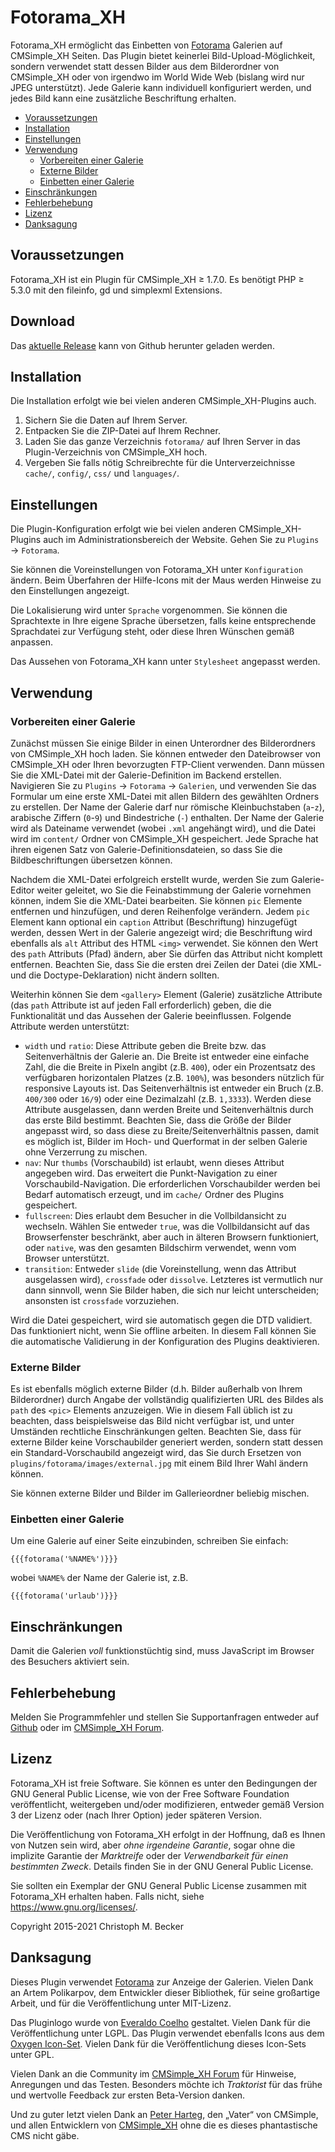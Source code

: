 # Fotorama\_XH

Fotorama\_XH ermöglicht das Einbetten von [Fotorama](https://fotorama.io/)
Galerien auf CMSimple\_XH Seiten.
Das Plugin bietet keinerlei Bild-Upload-Möglichkeit,
sondern verwendet statt dessen Bilder aus dem Bilderordner von CMSimple\_XH
oder von irgendwo im World Wide Web (bislang wird nur JPEG unterstützt).
Jede Galerie kann individuell konfiguriert werden,
und jedes Bild kann eine zusätzliche Beschriftung erhalten.

- [Voraussetzungen](#voraussetzungen)
- [Installation](#installation)
- [Einstellungen](#einstellungen)
- [Verwendung](#verwendung)
    - [Vorbereiten einer Galerie](#vorbereiten-einer-galerie)
    - [Externe Bilder](#externe-bilder)
    - [Einbetten einer Galerie](#einbetten-einer-galerie)
- [Einschränkungen](#einschränkungen)
- [Fehlerbehebung](#fehlerbehebung)
- [Lizenz](#lizenz)
- [Danksagung](#danksagung)

## Voraussetzungen

Fotorama\_XH ist ein Plugin für CMSimple\_XH ≥ 1.7.0.
Es benötigt PHP ≥ 5.3.0 mit den fileinfo, gd und simplexml Extensions.

## Download

Das [aktuelle Release](https://github.com/cmb69/fotorama_xh/releases/latest)
kann von Github herunter geladen werden.

## Installation

Die Installation erfolgt wie bei vielen anderen CMSimple\_XH-Plugins auch.

1. Sichern Sie die Daten auf Ihrem Server.
1. Entpacken Sie die ZIP-Datei auf Ihrem Rechner.
1. Laden Sie das ganze Verzeichnis `fotorama/` auf Ihren Server
   in das Plugin-Verzeichnis von CMSimple\_XH hoch.
1. Vergeben Sie falls nötig Schreibrechte für die Unterverzeichnisse
   `cache/`, `config/`, `css/` und `languages/`.

## Einstellungen

Die Plugin-Konfiguration erfolgt wie bei vielen anderen
CMSimple\_XH-Plugins auch im Administrationsbereich der Website.
Gehen Sie zu `Plugins` → `Fotorama`.

Sie können die Voreinstellungen von Fotorama\_XH unter `Konfiguration` ändern.
Beim Überfahren der Hilfe-Icons mit der Maus
werden Hinweise zu den Einstellungen angezeigt.

Die Lokalisierung wird unter `Sprache` vorgenommen.
Sie können die Sprachtexte in Ihre eigene Sprache übersetzen,
falls keine entsprechende Sprachdatei zur Verfügung steht,
oder diese Ihren Wünschen gemäß anpassen.

Das Aussehen von Fotorama\_XH kann unter `Stylesheet` angepasst werden.

## Verwendung

### Vorbereiten einer Galerie

Zunächst müssen Sie einige Bilder in einen Unterordner
des Bilderordners von CMSimple\_XH hoch laden.
Sie können entweder den Dateibrowser von CMSimple\_XH
oder Ihren bevorzugten FTP-Client verwenden.
Dann müssen Sie die XML-Datei mit der Galerie-Definition im Backend erstellen.
Navigieren Sie zu `Plugins` → `Fotorama` → `Galerien`,
und verwenden Sie das Formular um eine erste XML-Datei
mit allen Bildern des gewählten Ordners zu erstellen.
Der Name der Galerie darf nur römische Kleinbuchstaben (`a`-`z`),
arabische Ziffern (`0`-`9`) und Bindestriche (`-`) enthalten.
Der Name der Galerie wird als Dateiname verwendet
(wobei `.xml` angehängt wird),
und die Datei wird im `content/` Ordner von CMSimple\_XH gespeichert.
Jede Sprache hat ihren eigenen Satz von Galerie-Definitionsdateien,
so dass Sie die Bildbeschriftungen übersetzen können.

Nachdem die XML-Datei erfolgreich erstellt wurde,
werden Sie zum Galerie-Editor weiter geleitet,
wo Sie die Feinabstimmung der Galerie vornehmen können,
indem Sie die XML-Datei bearbeiten.
Sie können `pic` Elemente entfernen und hinzufügen,
und deren Reihenfolge verändern.
Jedem `pic` Element kann optional ein `caption` Attribut (Beschriftung)
hinzugefügt werden, dessen Wert in der Galerie angezeigt wird;
die Beschriftung wird ebenfalls als `alt` Attribut des HTML `<img>` verwendet.
Sie können den Wert des `path` Attributs (Pfad) ändern,
aber Sie dürfen das Attribut nicht komplett entfernen.
Beachten Sie, dass Sie die ersten drei Zeilen der Datei
(die XML- und die Doctype-Deklaration) nicht ändern sollten.

Weiterhin können Sie dem `<gallery>` Element (Galerie) zusätzliche Attribute
(das `path` Attribute ist auf jeden Fall erforderlich) geben,
die die Funktionalität und das Aussehen der Galerie beeinflussen.
Folgende Attribute werden unterstützt:

- `width` und `ratio`:
  Diese Attribute geben die Breite bzw. das Seitenverhältnis der Galerie an.
  Die Breite ist entweder eine einfache Zahl,
  die die Breite in Pixeln angibt (z.B. `400`),
  oder ein Prozentsatz des verfügbaren horizontalen Platzes (z.B. `100%`),
  was besonders nützlich für responsive Layouts ist.
  Das Seitenverhältnis ist entweder ein Bruch (z.B. `400/300` oder `16/9`)
  oder eine Dezimalzahl (z.B. `1,3333`).
  Werden diese Attribute ausgelassen,
  dann werden Breite und Seitenverhältnis durch das erste Bild bestimmt.
  Beachten Sie, dass die Größe der Bilder angepasst wird,
  so dass diese zu Breite/Seitenverhältnis passen,
  damit es möglich ist, Bilder im Hoch- und Querformat
  in der selben Galerie ohne Verzerrung zu mischen.
- `nav`:
  Nur `thumbs` (Vorschaubild) ist erlaubt,
  wenn dieses Attribut angegeben wird.
  Das erweitert die Punkt-Navigation zu einer Vorschaubild-Navigation.
  Die erforderlichen Vorschaubilder werden bei Bedarf automatisch erzeugt,
  und im `cache/` Ordner des Plugins gespeichert.
- `fullscreen`:
  Dies erlaubt dem Besucher in die Vollbildansicht zu wechseln.
  Wählen Sie entweder `true`,
  was die Vollbildansicht auf das Browserfenster beschränkt,
  aber auch in älteren Browsern funktioniert,
  oder `native`, was den gesamten Bildschirm verwendet,
  wenn vom Browser unterstützt.
- `transition`:
  Entweder `slide` (die Voreinstellung, wenn das Attribut ausgelassen wird),
  `crossfade` oder `dissolve`.
  Letzteres ist vermutlich nur dann sinnvoll,
  wenn Sie Bilder haben, die sich nur leicht unterscheiden;
  ansonsten ist `crossfade` vorzuziehen.

Wird die Datei gespeichert, wird sie automatisch gegen die DTD validiert.
Das funktioniert nicht, wenn Sie offline arbeiten.
In diesem Fall können Sie die automatische Validierung
in der Konfiguration des Plugins deaktivieren.

### Externe Bilder

Es ist ebenfalls möglich externe Bilder
(d.h. Bilder außerhalb von Ihrem Bilderordner)
durch Angabe der vollständig qualifizierten URL des Bildes
als `path` des `<pic>` Elements anzuzeigen.
Wie in diesem Fall üblich ist zu beachten,
dass beispielsweise das Bild nicht verfügbar ist,
und unter Umständen rechtliche Einschränkungen gelten.
Beachten Sie, dass für externe Bilder keine Vorschaubilder generiert werden, 
sondern statt dessen ein Standard-Vorschaubild angezeigt wird,
das Sie durch Ersetzen von `plugins/fotorama/images/external.jpg`
mit einem Bild Ihrer Wahl ändern können.

Sie können externe Bilder und Bilder im Gallerieordner beliebig mischen.

### Einbetten einer Galerie

Um eine Galerie auf einer Seite einzubinden, schreiben Sie einfach:

    {{{fotorama('%NAME%')}}}

wobei `%NAME%` der Name der Galerie ist, z.B.

    {{{fotorama('urlaub')}}}

## Einschränkungen

Damit die Galerien *voll* funktionstüchtig sind,
muss JavaScript im Browser des Besuchers aktiviert sein.

## Fehlerbehebung

Melden Sie Programmfehler und stellen Sie Supportanfragen entweder auf
[Github](https://github.com/cmb69/fotorama_xh/issues)
oder im [CMSimple\_XH Forum](https://cmsimpleforum.com/).

## Lizenz

Fotorama\_XH ist freie Software. Sie können es unter den Bedingungen
der GNU General Public License, wie von der Free Software Foundation
veröffentlicht, weitergeben und/oder modifizieren, entweder gemäß
Version 3 der Lizenz oder (nach Ihrer Option) jeder späteren Version.

Die Veröffentlichung von Fotorama\_XH erfolgt in der Hoffnung, daß es
Ihnen von Nutzen sein wird, aber *ohne irgendeine Garantie*, sogar ohne
die implizite Garantie der *Marktreife* oder der *Verwendbarkeit für einen
bestimmten Zweck*. Details finden Sie in der GNU General Public License.

Sie sollten ein Exemplar der GNU General Public License zusammen mit
Fotorama\_XH erhalten haben. Falls nicht, siehe
<https://www.gnu.org/licenses/>.

Copyright 2015-2021 Christoph M. Becker

## Danksagung

Dieses Plugin verwendet [Fotorama](https://fotorama.io/)
zur Anzeige der Galerien.
Vielen Dank an Artem Polikarpov, dem Entwickler dieser Bibliothek,
für seine großartige Arbeit, und für die Veröffentlichung unter MIT-Lizenz.

Das Pluginlogo wurde von [Everaldo Coelho](https://www.everaldo.com/) gestaltet.
Vielen Dank für die Veröffentlichung unter LGPL.
Das Plugin verwendet ebenfalls Icons aus dem
[Oxygen Icon-Set](http://www.oxygen-icons.org/).
Vielen Dank für die Veröffentlichung dieses Icon-Sets unter GPL.

Vielen Dank an die Community im
[CMSimple\_XH Forum](https://www.cmsimpleforum.com/)
für Hinweise, Anregungen und das Testen.
Besonders möchte ich *Traktorist* für das frühe und wertvolle
Feedback zur ersten Beta-Version danken.

Und zu guter letzt vielen Dank an
[Peter Harteg](https://www.harteg.dk/), den „Vater“ von CMSimple,
und allen Entwicklern von [CMSimple\_XH](https://www.cmsimple-xh.org/de/)
ohne die es dieses phantastische CMS nicht gäbe.

